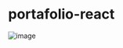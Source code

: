# portafolio-react
![image](https://user-images.githubusercontent.com/81586887/190928241-d541e80b-b2ee-41f2-af67-f9304377b3f7.png)
